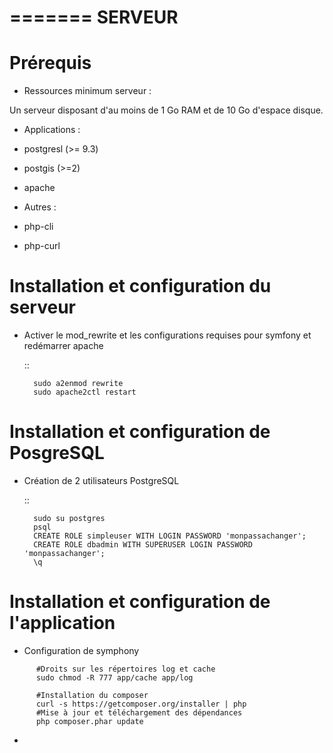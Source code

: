 
=======
SERVEUR
=======


Prérequis
=========

* Ressources minimum serveur :

Un serveur disposant d'au moins de 1 Go RAM et de 10 Go d'espace disque.

* Applications : 
 * postgresl (>= 9.3) 
 * postgis (>=2)
 * apache

* Autres : 
 * php-cli 
 * php-curl

Installation et configuration du serveur
========================================

* Activer le mod_rewrite et les configurations requises pour symfony et redémarrer apache

  ::  
        
        sudo a2enmod rewrite
        sudo apache2ctl restart


Installation et configuration de PosgreSQL
==========================================

* Création de 2 utilisateurs PostgreSQL

    ::
    
        sudo su postgres
        psql
        CREATE ROLE simpleuser WITH LOGIN PASSWORD 'monpassachanger';
        CREATE ROLE dbadmin WITH SUPERUSER LOGIN PASSWORD 'monpassachanger';
        \q



Installation et configuration de l'application
==============================================

* Configuration de symphony

```{r, engine='bash', count_lines}
      #Droits sur les répertoires log et cache
      sudo chmod -R 777 app/cache app/log
      
      #Installation du composer
      curl -s https://getcomposer.org/installer | php
      #Mise à jour et téléchargement des dépendances
      php composer.phar update
```

* 
